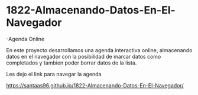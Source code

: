 # 1822-Almacenando-Datos-En-El-Navegador

-Agenda Online

En este proyecto desarrollamos una agenda interactiva online, almacenando datos en el navegador
con la posibilidad de marcar datos como completados y tambien poder borrar datos de la lista.

Les dejo el link para navegar la agenda

https://santaas96.github.io/1822-Almacenando-Datos-En-El-Navegador/

